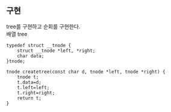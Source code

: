 ## 구현
tree를 구현하고 순회를 구현한다.  
배열 tree  
```
typedef struct __tnode {
	struct __tnode *left, *right;
	char data;
}tnode;

tnode createtree(const char d, tnode *left, tnode *right) {
	tnode t;
	t.data=d;
	t.left=left;
	t.right=right;
	return t;
}
```
